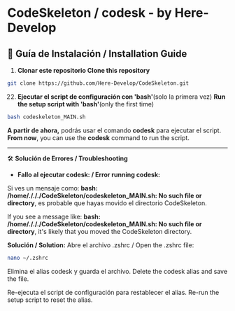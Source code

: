 # CodeSkeleton / codesk - by Here-Develop                             

## 📜 Guía de Instalación / Installation Guide

1. **Clonar este repositorio
   Clone this repository**
```bash
git clone https://github.com/Here-Develop/CodeSkeleton.git
```
22. **Ejecutar el script de configuración con 'bash'**(solo la primera vez)
   **Run the setup script with 'bash'**(only the first time)

```bash
bash codeskeleton_MAIN.sh
```

**A partir de ahora,** podrás usar el comando **codesk** para ejecutar el script.
**From now**, you can use the **codesk** command to run the script.

---

🛠️ **Solución de Errores / Troubleshooting**

- **Fallo al ejecutar codesk: / Error running codesk:**

Si ves un mensaje como: **bash: /home/./././CodeSkeleton/codeskeleton_MAIN.sh: No such file or directory**, es probable que hayas movido el directorio CodeSkeleton. 

If you see a message like: **bash: /home/./././CodeSkeleton/codeskeleton_MAIN.sh: No such file or directory**, it's likely that you moved the CodeSkeleton directory.

**Solución / Solution:**
            Abre el archivo .zshrc / Open the .zshrc file:
```bash
nano ~/.zshrc
```
Elimina el alias codesk y guarda el archivo. 
Delete the codesk alias and save the file.

Re-ejecuta el script de configuración para restablecer el alias. 
Re-run the setup script to reset the alias.


